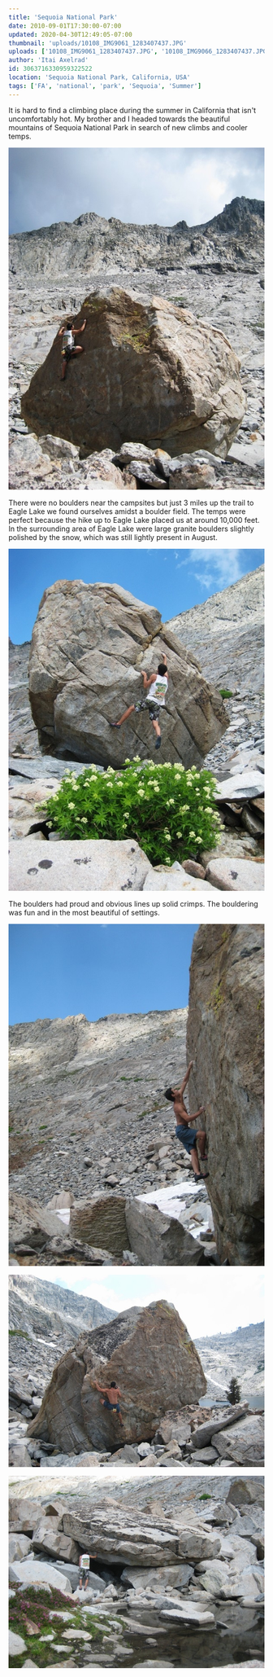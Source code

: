 ```yaml
---
title: 'Sequoia National Park'
date: 2010-09-01T17:30:00-07:00
updated: 2020-04-30T12:49:05-07:00
thumbnail: 'uploads/10108_IMG9061_1283407437.JPG'
uploads: ['10108_IMG9061_1283407437.JPG', '10108_IMG9066_1283407437.JPG', '10108_IMG9072_1283407437.JPG', '10108_IMG9081_1283407437.JPG', '10108_IMG9091_1283407437.JPG']
author: 'Itai Axelrad'
id: 3063716330959322522
location: 'Sequoia National Park, California, USA'
tags: ['FA', 'national', 'park', 'Sequoia', 'Summer']
---
```


It is hard to find a climbing place during the summer in California that isn't uncomfortably hot. My brother and I headed towards the beautiful mountains of Sequoia National Park in search of new climbs and cooler temps.

![](uploads/10108_IMG9061_1283407437.JPG)

There were no boulders near the campsites but just 3 miles up the trail to Eagle Lake we found ourselves amidst a boulder field. The temps were perfect because the hike up to Eagle Lake placed us at around 10,000 feet. In the surrounding area of Eagle Lake were large granite boulders slightly polished by the snow, which was still lightly present in August.

![](uploads/10108_IMG9066_1283407437.JPG)

The boulders had proud and obvious lines up solid crimps. The bouldering was fun and in the most beautiful of settings.

![](uploads/10108_IMG9072_1283407437.JPG)

![](uploads/10108_IMG9081_1283407437.JPG)

![](uploads/10108_IMG9091_1283407437.JPG)
